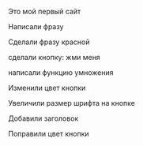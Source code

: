 Это мой первый сайт

Написали фразу

Сделали фразу красной

сделали кнопку: жми меня

написали функцию умножения

Изменили цвет кнопки

Увеличили размер шрифта на кнопке

Добавили заголовок

Поправили цвет кнопки


